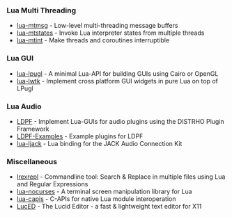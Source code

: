 ### Lua Multi Threading
 * [lua-mtmsg](https://github.com/osch/lua-mtmsg) - Low-level multi-threading message buffers
 * [lua-mtstates](https://github.com/osch/lua-mtstates) - Invoke Lua interpreter states from multiple threads
 * [lua-mtint](https://github.com/osch/lua-mtint) - Make threads and coroutines interruptible


### Lua GUI
 * [lua-lpugl](https://github.com/osch/lua-lpugl) - A minimal Lua-API for building GUIs using Cairo or OpenGL
 * [lua-lwtk](https://github.com/osch/lua-lwtk) - Implement cross platform GUI widgets in pure Lua on top of LPugl
 
### Lua Audio
 * [LDPF](https://github.com/LDPF/LDPF) - Implement Lua-GUIs for audio plugins using the DISTRHO Plugin Framework
 * [LDPF-Examples](https://github.com/LDPF/LDPF-Examples) - Example plugins for LDPF
 * [lua-ljack](https://github.com/osch/lua-ljack) - Lua binding for the JACK Audio Connection Kit
 
### Miscellaneous
 * [lrexrepl](https://github.com/osch/lrexrepl) - Commandline tool: Search & Replace in multiple files using Lua and Regular Expressions
 * [lua-nocurses](https://github.com/osch/lua-nocurses) - A terminal screen manipulation library for Lua
 * [lua-capis](https://github.com/lua-capis) - C-APIs for native Lua module interoperation
 * [LucED](https://github.com/osch/luced) - The Lucid Editor - a fast & lightweight text editor for X11
